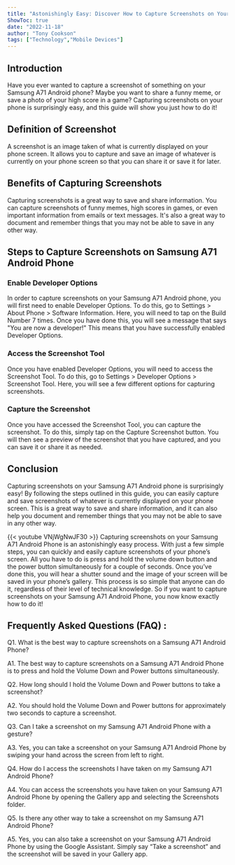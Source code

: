 ```yaml
---
title: "Astonishingly Easy: Discover How to Capture Screenshots on Your Samsung A71 Android Phone!"
ShowToc: true 
date: "2022-11-18"
author: "Tony Cookson" 
tags: ["Technology","Mobile Devices"]
---
```

## Introduction

Have you ever wanted to capture a screenshot of something on your Samsung A71 Android phone? Maybe you want to share a funny meme, or save a photo of your high score in a game? Capturing screenshots on your phone is surprisingly easy, and this guide will show you just how to do it!

## Definition of Screenshot

A screenshot is an image taken of what is currently displayed on your phone screen. It allows you to capture and save an image of whatever is currently on your phone screen so that you can share it or save it for later. 

## Benefits of Capturing Screenshots

Capturing screenshots is a great way to save and share information. You can capture screenshots of funny memes, high scores in games, or even important information from emails or text messages. It's also a great way to document and remember things that you may not be able to save in any other way.

## Steps to Capture Screenshots on Samsung A71 Android Phone

### Enable Developer Options

In order to capture screenshots on your Samsung A71 Android phone, you will first need to enable Developer Options. To do this, go to Settings > About Phone > Software Information. Here, you will need to tap on the Build Number 7 times. Once you have done this, you will see a message that says "You are now a developer!" This means that you have successfully enabled Developer Options.

### Access the Screenshot Tool

Once you have enabled Developer Options, you will need to access the Screenshot Tool. To do this, go to Settings > Developer Options > Screenshot Tool. Here, you will see a few different options for capturing screenshots.

### Capture the Screenshot

Once you have accessed the Screenshot Tool, you can capture the screenshot. To do this, simply tap on the Capture Screenshot button. You will then see a preview of the screenshot that you have captured, and you can save it or share it as needed.

## Conclusion

Capturing screenshots on your Samsung A71 Android phone is surprisingly easy! By following the steps outlined in this guide, you can easily capture and save screenshots of whatever is currently displayed on your phone screen. This is a great way to save and share information, and it can also help you document and remember things that you may not be able to save in any other way.

{{< youtube VNjWgNwJF30 >}} 
Capturing screenshots on your Samsung A71 Android Phone is an astonishingly easy process. With just a few simple steps, you can quickly and easily capture screenshots of your phone’s screen. All you have to do is press and hold the volume down button and the power button simultaneously for a couple of seconds. Once you’ve done this, you will hear a shutter sound and the image of your screen will be saved in your phone’s gallery. This process is so simple that anyone can do it, regardless of their level of technical knowledge. So if you want to capture screenshots on your Samsung A71 Android Phone, you now know exactly how to do it!

## Frequently Asked Questions (FAQ) :
Q1. What is the best way to capture screenshots on a Samsung A71 Android Phone?

A1. The best way to capture screenshots on a Samsung A71 Android Phone is to press and hold the Volume Down and Power buttons simultaneously.

Q2. How long should I hold the Volume Down and Power buttons to take a screenshot?

A2. You should hold the Volume Down and Power buttons for approximately two seconds to capture a screenshot.

Q3. Can I take a screenshot on my Samsung A71 Android Phone with a gesture?

A3. Yes, you can take a screenshot on your Samsung A71 Android Phone by swiping your hand across the screen from left to right.

Q4. How do I access the screenshots I have taken on my Samsung A71 Android Phone?

A4. You can access the screenshots you have taken on your Samsung A71 Android Phone by opening the Gallery app and selecting the Screenshots folder.

Q5. Is there any other way to take a screenshot on my Samsung A71 Android Phone?

A5. Yes, you can also take a screenshot on your Samsung A71 Android Phone by using the Google Assistant. Simply say “Take a screenshot” and the screenshot will be saved in your Gallery app.


